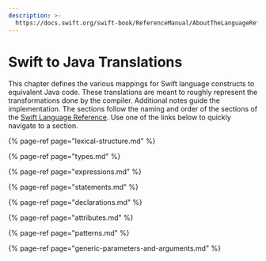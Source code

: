 ```yaml
---
description: >-
  https://docs.swift.org/swift-book/ReferenceManual/AboutTheLanguageReference.html
---
```


# Swift to Java Translations

This chapter defines the various mappings for Swift language constructs to equivalent Java code. These translations are meant to roughly represent the transformations done by the compiler. Additional notes guide the implementation. The sections follow the naming and order of the sections of the [Swift Language Reference](https://docs.swift.org/swift-book/ReferenceManual/AboutTheLanguageReference.html). Use one of the links below to quickly navigate to a section.

{% page-ref page="lexical-structure.md" %}

{% page-ref page="types.md" %}

{% page-ref page="expressions.md" %}

{% page-ref page="statements.md" %}

{% page-ref page="declarations.md" %}

{% page-ref page="attributes.md" %}

{% page-ref page="patterns.md" %}

{% page-ref page="generic-parameters-and-arguments.md" %}

